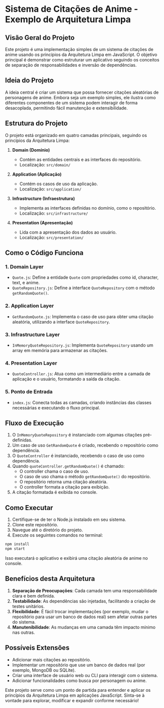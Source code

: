 # Sistema de Citações de Anime - Exemplo de Arquitetura Limpa

## Visão Geral do Projeto

Este projeto é uma implementação simples de um sistema de citações de anime usando os princípios da Arquitetura Limpa em JavaScript. O objetivo principal é demonstrar como estruturar um aplicativo seguindo os conceitos de separação de responsabilidades e inversão de dependências.

## Ideia do Projeto

A ideia central é criar um sistema que possa fornecer citações aleatórias de personagens de anime. Embora seja um exemplo simples, ele ilustra como diferentes componentes de um sistema podem interagir de forma desacoplada, permitindo fácil manutenção e extensibilidade.

## Estrutura do Projeto

O projeto está organizado em quatro camadas principais, seguindo os princípios da Arquitetura Limpa:

1. **Domain (Domínio)**
   - Contém as entidades centrais e as interfaces do repositório.
   - Localização: `src/domain/`

2. **Application (Aplicação)**
   - Contém os casos de uso da aplicação.
   - Localização: `src/application/`

3. **Infrastructure (Infraestrutura)**
   - Implementa as interfaces definidas no domínio, como o repositório.
   - Localização: `src/infrastructure/`

4. **Presentation (Apresentação)**
   - Lida com a apresentação dos dados ao usuário.
   - Localização: `src/presentation/`

## Como o Código Funciona

### 1. Domain Layer

- `Quote.js`: Define a entidade `Quote` com propriedades como id, character, text, e anime.
- `QuoteRepository.js`: Define a interface `QuoteRepository` com o método `getRandomQuote()`.

### 2. Application Layer

- `GetRandomQuote.js`: Implementa o caso de uso para obter uma citação aleatória, utilizando a interface `QuoteRepository`.

### 3. Infrastructure Layer

- `InMemoryQuoteRepository.js`: Implementa `QuoteRepository` usando um array em memória para armazenar as citações.

### 4. Presentation Layer

- `QuoteController.js`: Atua como um intermediário entre a camada de aplicação e o usuário, formatando a saída da citação.

### 5. Ponto de Entrada

- `index.js`: Conecta todas as camadas, criando instâncias das classes necessárias e executando o fluxo principal.

## Fluxo de Execução

1. O `InMemoryQuoteRepository` é instanciado com algumas citações pré-definidas.
2. Um caso de uso `GetRandomQuote` é criado, recebendo o repositório como dependência.
3. O `QuoteController` é instanciado, recebendo o caso de uso como dependência.
4. Quando `quoteController.getRandomQuote()` é chamado:
   - O controller chama o caso de uso.
   - O caso de uso chama o método `getRandomQuote()` do repositório.
   - O repositório retorna uma citação aleatória.
   - O controller formata a citação para exibição.
5. A citação formatada é exibida no console.

## Como Executar

1. Certifique-se de ter o Node.js instalado em seu sistema.
2. Clone este repositório.
3. Navegue até o diretório do projeto.
4. Execute os seguintes comandos no terminal:
```bash
npm install
npm start
```
Isso executará o aplicativo e exibirá uma citação aleatória de anime no console.

## Benefícios desta Arquitetura

1. **Separação de Preocupações**: Cada camada tem uma responsabilidade clara e bem definida.
2. **Testabilidade**: As dependências são injetadas, facilitando a criação de testes unitários.
3. **Flexibilidade**: É fácil trocar implementações (por exemplo, mudar o repositório para usar um banco de dados real) sem afetar outras partes do sistema.
4. **Manutenibilidade**: As mudanças em uma camada têm impacto mínimo nas outras.

## Possíveis Extensões

- Adicionar mais citações ao repositório.
- Implementar um repositório que use um banco de dados real (por exemplo, MongoDB ou SQLite).
- Criar uma interface de usuário web ou CLI para interagir com o sistema.
- Adicionar funcionalidades como busca por personagem ou anime.

Este projeto serve como um ponto de partida para entender e aplicar os princípios da Arquitetura Limpa em aplicações JavaScript. Sinta-se à vontade para explorar, modificar e expandir conforme necessário!
